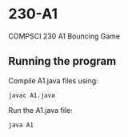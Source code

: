 # 230-A1
COMPSCI 230 A1 Bouncing Game

## Running the program
Compile A1.java files using:
```shell
javac A1.java
```

Run the A1.java file:
```shell
java A1
```
